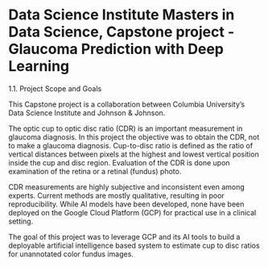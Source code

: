 # Data Science Institute Masters in Data Science, Capstone project - Glaucoma Prediction with Deep Learning

1.1. Project Scope and Goals

This Capstone project is a collaboration between Columbia University’s Data Science Institute and Johnson & Johnson.

The optic cup to optic disc ratio (CDR) is an important measurement in glaucoma diagnosis. In this project the objective was to obtain the CDR, not to make a glaucoma diagnosis.
Cup-to-disc ​ratio is defined as the ratio of vertical distances between pixels at the highest and lowest vertical position inside the cup and disc region. Evaluation of the CDR is done upon examination of the retina or a retinal (fundus) photo.

CDR measurements are highly subjective and inconsistent even among experts. Current methods are mostly qualitative, resulting in poor reproducibility. While AI models have been developed, none have been deployed on the Google Cloud Platform (GCP) for practical use in a clinical setting.

The goal of this project was to leverage GCP and its AI tools to build a deployable artificial intelligence based system to estimate cup to disc ratios for unannotated color fundus images.



